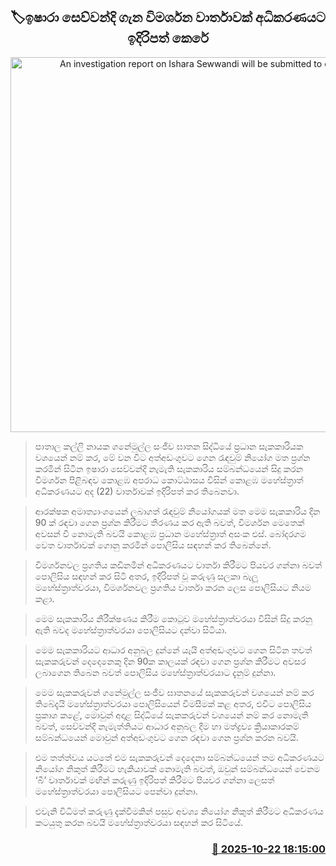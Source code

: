 <p align='center'><b><h2 align='center' title='An investigation report on Ishara Sewwandi will be submitted to court'>🏷ඉෂාරා සෙව්වන්දි ගැන විමර්ශන වාර්තාවක් අධිකරණයට ඉදිරිපත් කෙරේ</h2></b></p>
<p align='center'><img src='https://helakuru.sgp1.cdn.digitaloceanspaces.com/esana/images/lib/ishara-hji.jpg' width='600' alt='An investigation report on Ishara Sewwandi will be submitted to court'></p>

> පාතාල කල්ලි නායක ගනේමුල්ල සංජීව ඝාතන සිද්ධියේ ප්‍රධාන සැකකාරියක වශයෙන් නම් කර, මේ වන විට අත්අඩංගුවට ගෙන රැඳවුම් නියෝග මත ප්‍රශ්න කරමින් සිටින ඉෂාරා සෙව්වන්දි නැමැති සැකකාරිය සම්බන්ධයෙන් සිදු කරන විමර්ශන පිළිබඳව කොළඹ අපරාධ කොට්ඨාසය විසින් කොළඹ මහේස්ත්‍රාත් අධිකරණයට අද (22) වාර්තාවක් ඉදිරිපත් කර තිබෙනවා.

> ආරක්ෂක අමාත්‍යාංශයෙන් ලබාගත් රැඳවුම් නියෝගයක් මත මෙම සැකකාරිය දින 90 ක් රඳවා ගෙන ප්‍රශ්න කිරීමට තීරණය කර ඇති බවත්, විමර්ශන මෙතෙක් අවසන් වී නොමැති බවයි කොළඹ ප්‍රධාන මහේස්ත්‍රාත් අසංක එස්. බෝදරගම වෙත වාර්තාවක් ගොනු කරමින් පොලිසිය සඳහන් කර තිබෙන්නේ.

> විමර්ශනවල ප්‍රගතිය කඩිනමින් අධිකරණයට වාර්තා කිරීමට පියවර ගන්නා බවත් පොලිසිය සඳහන් කර සිටි අතර, ඉදිරිපත් වූ කරුණු සලකා බැලූ මහේස්ත්‍රාත්වරයා, විමර්ශනවල ප්‍රගතිය වාර්තා කරන ලෙස පොලිසියට නියම කළා.

> මෙම සැකකාරිය නිරීක්ෂණය කිරීම කොටුව මහේස්ත්‍රාත්වරයා විසින් සිදු කරනු ඇති බවද මහේස්ත්‍රාත්වරයා පොලිසියට දන්වා සිටියා.

> මෙම සැකකාරියට ආධාර අනුබල දුන්නේ යැයි අත්අඩංගුවට ගෙන සිටින තවත් සැකකරුවන් දෙදෙනෙකු දින 90ක කාලයක් රඳවා ගෙන ප්‍රශ්න කිරීමට අවසර ලබාගෙන තිබෙන බවත් පොලිසිය මහේස්ත්‍රාත්වරයාට දැනුම් දුන්නා.

> මෙම සැකකරුවන් ගනේමුල්ල සංජීව ඝාතනයේ සැකකරුවන් වශයෙන් නම් කර තිබේදැයි මහේස්ත්‍රාත්වරයා පොලිසියෙන් විමසීමක් කළ අතර, එවිට පොලිසිය ප්‍රකාශ කළේ, මොවුන් අදාළ සිද්ධියේ සැකකරුවන් වශයෙන් නම් කර නොමැති බවත්, සෙව්වන්දි නැමැත්තියට ආධාර අනුබල දීම හා මත්ද්‍රව්‍ය ක්‍රියාකාරකම් සම්බන්ධයෙන් මොවුන් අත්අඩංගුවට ගෙන රඳවා ගෙන ප්‍රශ්න කරන බවයි.

> එම තත්ත්වය යටතේ එම සැකකරුවන් දෙදෙනා සම්බන්ධයෙන් තම අධිකරණයට නියෝග නිකුත් කිරීමට හැකියාවක් නොමැති බවත්, ඔවුන් සම්බන්ධයෙන් වෙනම ‘බී’ වාර්තාවක් මඟින් කරුණු ඉදිරිපත් කිරීමට පියවර ගන්නා ලෙසත් මහේස්ත්‍රාත්වරයා පොලිසියට පෙන්වා දුන්නා.

> එවැනි විධිමත් කරුණු දැක්වීමකින් පසුව අවශ්‍ය නියෝග නිකුත් කිරීමට අධිකරණය කටයුතු කරන බවයි මහේස්ත්‍රාත්වරයා සඳහන් කර සිටියේ.



<h3 align='right'><a href='https://www.helakuru.lk/esana/p/114708/'>📅 2025-10-22 18:15:00</a></h3>
